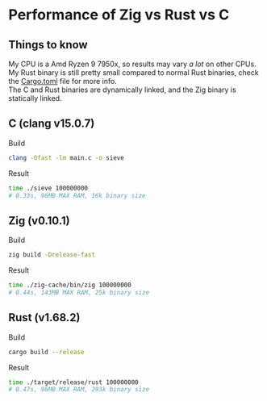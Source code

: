 # Performance of Zig vs Rust vs C

## Things to know

My CPU is a Amd Ryzen 9 7950x, so results may vary *a lot* on other CPUs.  
My Rust binary is still pretty small compared to normal Rust binaries, check the [Cargo.toml](./rust/Cargo.toml#L11) file for more info.  
The C and Rust binaries are dynamically linked, and the Zig binary is statically linked.

## C (clang v15.0.7)

Build

```bash
clang -Ofast -lm main.c -o sieve
```

Result

```bash
time ./sieve 100000000
# 0.33s, 96MB MAX RAM, 16k binary size
```

## Zig (v0.10.1)

Build

```bash
zig build -Drelease-fast
```

Result

```bash
time ./zig-cache/bin/zig 100000000
# 0.44s, 143MB MAX RAM, 25k binary size
```

## Rust (v1.68.2)

Build

```bash
cargo build --release
```

Result

```bash
time ./target/release/rust 100000000
# 0.47s, 96MB MAX RAM, 293k binary size
```
